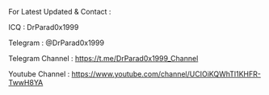 For Latest Updated & Contact :

ICQ : DrParad0x1999

Telegram : @DrParad0x1999

Telegram Channel : https://t.me/DrParad0x1999_Channel

Youtube Channel : https://www.youtube.com/channel/UCIOiKQWhTl1KHFR-TwwH8YA